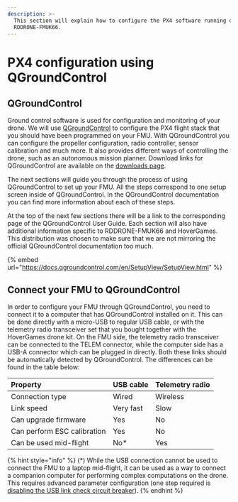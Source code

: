 ```yaml
---
description: >-
  This section will explain how to configure the PX4 software running on the
  RDDRONE-FMUK66.
---
```


# PX4 configuration using QGroundControl

## QGroundControl

Ground control software is used for configuration and monitoring of your drone. We will use [QGroundControl](http://qgroundcontrol.com/) to configure the PX4 flight stack that you should have been programmed on your FMU. With QGroundControl you can configure the propeller configuration, radio controller, sensor calibration and much more. It also provides different ways of controlling the drone, such as an autonomous mission planner. Download links for QGroundControl are available on the [downloads page](../../downloads.md#qgroundcontrol).

The next sections will guide you through the process of using QGroundControl to set up your FMU. All the steps correspond to one setup screen inside of QGroundControl. In the QGroundControl documentation you can find more information about each of these steps.

At the top of the next few sections there will be a link to the corresponding page of the QGroundControl User Guide. Each section will also have additional information specific to RDDRONE-FMUK66 and HoverGames. This distribution was chosen to make sure that we are not mirroring the official QGroundControl documentation too much.

{% embed url="https://docs.qgroundcontrol.com/en/SetupView/SetupView.html" %}

## Connect your FMU to QGroundControl

In order to configure your FMU through QGroundControl, you need to connect it to a computer that has QGroundControl installed on it. This can be done directly with a micro-USB to regular USB cable, or with the telemetry radio transceiver set that you bought together with the HoverGames drone kit. On the FMU side, the telemetry radio transceiver can be connected to the TELEM connector, while the computer side has a USB-A connector which can be plugged in directly. Both these links should be automatically detected by QGroundControl. The differences can be found in the table below:

| Property | USB cable | Telemetry radio |
| :--- | :--- | :--- |
| Connection type | Wired | Wireless |
| Link speed | Very fast | Slow |
| Can upgrade firmware | Yes | No |
| Can perform ESC calibration | Yes | No |
| Can be used mid-flight | No\* | Yes |

{% hint style="info" %}
\(\*\) While the USB connection cannot be used to connect the FMU to a laptop mid-flight, it can be used as a way to connect a companion computer for performing complex computations on the drone. This requires advanced parameter configuration \(one step required is [disabling the USB link check circuit breaker](https://dev.px4.io/en/advanced/parameter_reference.html#CBRK_USB_CHK)\).
{% endhint %}



